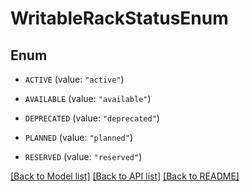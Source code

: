 # WritableRackStatusEnum

## Enum


* `ACTIVE` (value: `"active"`)

* `AVAILABLE` (value: `"available"`)

* `DEPRECATED` (value: `"deprecated"`)

* `PLANNED` (value: `"planned"`)

* `RESERVED` (value: `"reserved"`)


[[Back to Model list]](../README.md#documentation-for-models) [[Back to API list]](../README.md#documentation-for-api-endpoints) [[Back to README]](../README.md)


